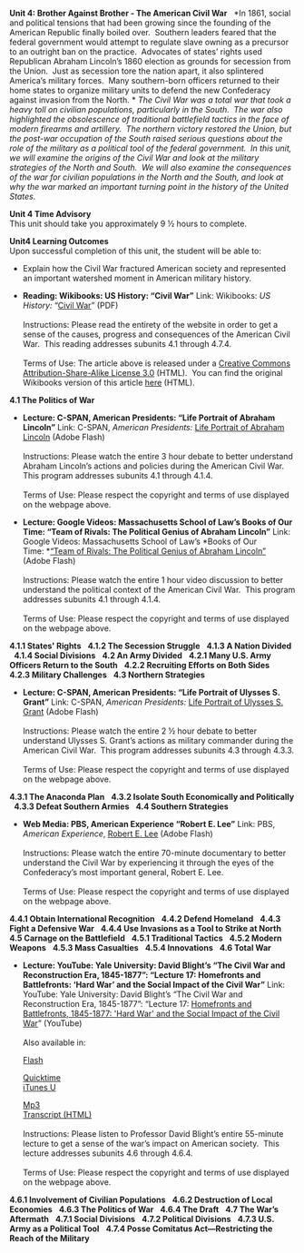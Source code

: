 **Unit 4: Brother Against Brother - The American Civil War** <span
id="4"></span> 
*In 1861, social and political tensions that had been growing since the
founding of the American Republic finally boiled over.  Southern leaders
feared that the federal government would attempt to regulate slave
owning as a precursor to an outright ban on the practice.  Advocates of
states’ rights used Republican Abraham Lincoln’s 1860 election as
grounds for secession from the Union.  Just as secession tore the nation
apart, it also splintered America’s military forces.  Many southern-born
officers returned to their home states to organize military units to
defend the new Confederacy against invasion from the North. * *The Civil
War was a total war that took a heavy toll on civilian populations,
particularly in the South.  The war also highlighted the obsolescence of
traditional battlefield tactics in the face of modern firearms and
artillery.  The northern victory restored the Union, but the post-war
occupation of the South raised serious questions about the role of the
military as a political tool of the federal government.  In this unit,
we will examine the origins of the Civil War and look at the military
strategies of the North and South.  We will also examine the
consequences of the war for civilian populations in the North and the
South, and look at why the war marked an important turning point in the
history of the United States.*

**Unit 4 Time Advisory**  
This unit should take you approximately 9 ½ hours to complete.  

<span id="cke_bm_537E" style="display: none; "> </span>

**Unit4 Learning Outcomes**  
Upon successful completion of this unit, the student will be able to:

-   Explain how the Civil War fractured American society and represented
    an important watershed moment in American military history.

-   **Reading: Wikibooks: US History: “Civil War”**
    Link: Wikibooks: *US History:* “[Civil
    War](http://www.saylor.org/site/wp-content/uploads/2011/03/US-History_Civil-war.pdf)”
    (PDF)  
        
     Instructions: Please read the entirety of the website in order to
    get a sense of the causes, progress and consequences of the American
    Civil War.  This reading addresses subunits 4.1 through 4.7.4.  
        
     Terms of Use: The article above is released under a [Creative
    Commons Attribution-Share-Alike License
    3.0](http://creativecommons.org/licenses/by-sa/3.0/) (HTML).  You
    can find the original Wikibooks version of this article
    [here](http://en.wikibooks.org/wiki/US_History/Civil_War) (HTML).

**4.1 The Politics of War** <span id="4.1"></span> 
-   **Lecture: C-SPAN, American Presidents: “Life Portrait of Abraham
    Lincoln”**
    Link: C-SPAN, *American Presidents:* [Life Portrait of Abraham
    Lincoln](http://www.c-spanvideo.org/program/AbrahamLi) (Adobe
    Flash)  
        
     Instructions: Please watch the entire 3 hour debate to better
    understand Abraham Lincoln’s actions and policies during the
    American Civil War.  This program addresses subunits 4.1 through
    4.1.4.  
        
     Terms of Use: Please respect the copyright and terms of use
    displayed on the webpage above.

-   **Lecture: Google Videos: Massachusetts School of Law’s Books of Our
    Time: “Team of Rivals: The Political Genius of Abraham Lincoln”**
    Link: Google Videos: Massachusetts School of Law’s *Books of Our
    Time: *[“Team of Rivals: The Political Genius of Abraham
    Lincoln](http://www.youtube.com/watch?v=inwPKoGR-xo)[<span
    style="display: none;">  </span>](http://www.youtube.com/watch?v=inwPKoGR-xo)[”](http://www.youtube.com/watch?v=inwPKoGR-xo)<span
    style="display: none;">  </span> (Adobe Flash)  
        
     Instructions: Please watch the entire 1 hour video discussion to
    better understand the political context of the American Civil War. 
    This program addresses subunits 4.1 through 4.1.4.  
        
     Terms of Use: Please respect the copyright and terms of use
    displayed on the webpage above.    

**4.1.1 States' Rights** <span id="4.1.1"></span> 
**4.1.2 The Secession Struggle** <span id="4.1.2"></span> 
**4.1.3 A Nation Divided** <span id="4.1.3"></span> 
**4.1.4 Social Divisions** <span id="4.1.4"></span> 
**4.2 An Army Divided** <span id="4.2"></span> 
**4.2.1 Many U.S. Army Officers Return to the South** <span
id="4.2.1"></span> 
**4.2.2 Recruiting Efforts on Both Sides** <span id="4.2.2"></span> 
**4.2.3 Military Challenges** <span id="4.2.3"></span> 
**4.3 Northern Strategies** <span id="4.3"></span> 
-   **Lecture: C-SPAN, American Presidents: “Life Portrait of Ulysses S.
    Grant”**
    Link: C-SPAN, *American Presidents:* [Life Portrait of Ulysses S.
    Grant](http://www.c-spanvideo.org/program/SGrant) (Adobe Flash)  
        
     Instructions: Please watch the entire 2 ½ hour debate to better
    understand Ulysses S. Grant’s actions as military commander during
    the American Civil War.  This program addresses subunits 4.3 through
    4.3.3.  
        
     Terms of Use: Please respect the copyright and terms of use
    displayed on the webpage above.

**4.3.1 The Anaconda Plan** <span id="4.3.1"></span> 
**4.3.2 Isolate South Economically and Politically** <span
id="4.3.2"></span> 
**4.3.3 Defeat Southern Armies** <span id="4.3.3"></span> 
**4.4 Southern Strategies** <span id="4.4"></span> 
-   **Web Media: PBS, American Experience “Robert E. Lee”**
    Link: PBS, *American Experience*, [Robert E.
    Lee](http://www.pbs.org/wgbh/americanexperience/films/lee/player/)
    (Adobe Flash)  
        
     Instructions: Please watch the entire 70-minute documentary to
    better understand the Civil War by experiencing it through the eyes
    of the Confederacy’s most important general, Robert E. Lee.  
        
     Terms of Use: Please respect the copyright and terms of use
    displayed on the webpage above.

**4.4.1 Obtain International Recognition** <span id="4.4.1"></span> 
**4.4.2 Defend Homeland** <span id="4.4.2"></span> 
**4.4.3 Fight a Defensive War** <span id="4.4.3"></span> 
**4.4.4 Use Invasions as a Tool to Strike at North** <span
id="4.4.4"></span> 
**4.5 Carnage on the Battlefield** <span id="4.5"></span> 
**4.5.1 Traditional Tactics** <span id="4.5.1"></span> 
**4.5.2 Modern Weapons** <span id="4.5.2"></span> 
**4.5.3 Mass Casualties** <span id="4.5.3"></span> 
**4.5.4 Innovations** <span id="4.5.4"></span> 
**4.6 Total War** <span id="4.6"></span> 
-   **Lecture: YouTube: Yale University: David Blight’s “The Civil War
    and Reconstruction Era, 1845-1877”: “Lecture 17: Homefronts and
    Battlefronts: ‘Hard War’ and the Social Impact of the Civil War”**
    Link: YouTube: Yale University: David Blight’s “The Civil War and
    Reconstruction Era, 1845-1877”: “Lecture 17: [Homefronts and
    Battlefronts, 1845-1877: 'Hard War' and the Social Impact of the
    Civil
    War](http://www.youtube.com/watch?v=l0eKDsTWPv0&p=BCF745241DEDE97B&playnext=1&index=16)”
    (YouTube)  
                  
     Also available in:  

    [Flash](http://openmedia.yale.edu/projects/media_viewer/video_viewer2.php?window_size=medium&type=flv&title=HIST%20119%20-%20Lecture%2017%20-%20Prof.%20David%20Blight&path=%2Fcourses%2Fspring08%2Fhist119%2Fflash%2Fhist119_17_032508)  

    [Quicktime](http://openmedia.yale.edu/projects/media_viewer/video_viewer2.php?window_size=large&type=mov&title=HIST%20119%20-%20Lecture%2017%20-%20Prof.%20David%20Blight&path=%2Fcourses%2Fspring08%2Fhist119%2Fmov%2Fhist119_17_032508.mov)  
     [iTunes U<span style="display: none;"> </span><span
    style="display: none;"> </span>](http://deimos3.apple.com/WebObjects/Core.woa/Browse/yale.edu-dz.2821767620?i=1168022318)<span
    style="display: none;"> </span><span style="display: none;">
    </span>  

    [Mp3](http://openmedia.yale.edu/projects/media_viewer/video_viewer2.php?window_size=audio&type=mp3&title=HIST%20119%20-%20Lecture%2017%20-%20Prof.%20David%20Blight&path=%2Fcourses%2Fspring08%2Fhist119%2Fmp3%2Fhist119_17_032508.mp3)  
     [Transcript (HTML)](http://oyc.yale.edu/transcript/558/hist-119)  
        
     Instructions: Please listen to Professor David Blight’s entire
    55-minute lecture to get a sense of the war’s impact on American
    society.  This lecture addresses subunits 4.6 through 4.6.4.  
        
     Terms of Use: Please respect the copyright and terms of use
    displayed on the webpage above.

**4.6.1 Involvement of Civilian Populations** <span id="4.6.1"></span> 
**4.6.2 Destruction of Local Economies** <span id="4.6.2"></span> 
**4.6.3 The Politics of War** <span id="4.6.3"></span> 
**4.6.4 The Draft** <span id="4.6.4"></span> 
**4.7 The War’s Aftermath** <span id="4.7"></span> 
**4.7.1 Social Divisions** <span id="4.7.1"></span> 
**4.7.2 Political Divisions** <span id="4.7.2"></span> 
**4.7.3 U.S. Army as a Political Tool** <span id="4.7.3"></span> 
**4.7.4 Posse Comitatus Act—Restricting the Reach of the Military**
<span id="4.7.4"></span> 
